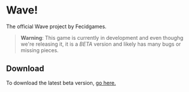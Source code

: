 # Wave!
The official Wave project by Fecidgames.

> **Warning**: This game is currently in development and even thoughg we're releasing it, it is a _BETA_ version and likely has many bugs or missing pieces.

## Download
To download the latest beta version, [go here.](https://github.com/fecidgames/wave/releases/latest)
